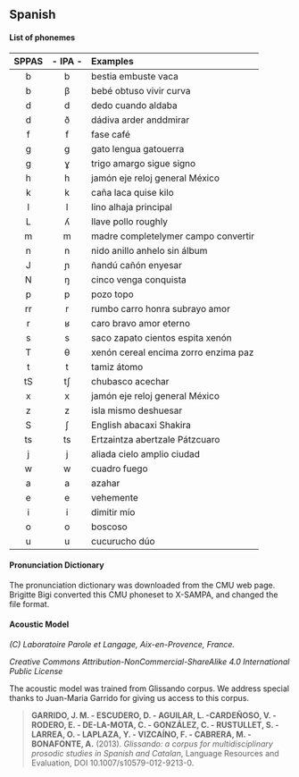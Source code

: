 ## Spanish

#### List of phonemes

| SPPAS | - IPA - | Examples             |
|:-----:|:-------:|:---------------------|
|   b   |   b     | bestia  embuste  vaca      |
|   b   |   β     | bebé  obtuso  vivir  curva  |
|   d   |   d     | dedo  cuando  aldaba        |
|   d   |   ð     | dádiva  arder  anddmirar    |
|   f   |   f     | fase  café                  |
|   g   |   ɡ     | gato  lengua  gatouerra     |
|   g   |   ɣ     | trigo  amargo  sigue  signo |
|   h   |   h     | jamón  eje  reloj  general  México |
|   k   |   k     | caña  laca  quise  kilo     |
|   l   |   l     | lino  alhaja  principal     |
|   L   |   ʎ     | llave  pollo roughly        |
|   m   |   m     | madre  completelymer  campo  convertir |
|   n   |   n     | nido  anillo  anhelo  sin  álbum  |
|   J   |   ɲ     | ñandú  cañón  enyesar       |
|   N   |   ŋ     | cinco  venga  conquista     |
|   p   |   p     | pozo  topo                  |
|   rr  |   r     | rumbo  carro  honra  subrayo  amor |
|   r   |   ʁ     | caro  bravo  amor  eterno |
|   s   |   s     | saco  zapato  cientos  espita  xenón  |
|   T   |   θ     | xenón cereal  encima  zorro  enzima  paz |
|   t   |   t     | tamiz  átomo |
|   tS  |   tʃ    | chubasco  acechar   |
|   x   |   x     | jamón  eje  reloj general  México  |
|   z   |   z     | isla  mismo  deshuesar     |
|   S   |   ʃ     | English abacaxi  Shakira   |
|   ts  |   ts    | Ertzaintza  abertzale  Pátzcuaro |
|   j   |   j     | aliada  cielo  amplio  ciudad     |
|   w   |   w     | cuadro  fuego                     |
|   a   |   a     | azahar                            |
|   e   |   e     | vehemente                         |
|   i   |   i     | dimitir  mío                      |
|   o   |   o     | boscoso                           |
|   u   |   u     | cucurucho  dúo                    |


#### Pronunciation Dictionary

The pronunciation dictionary was downloaded from the CMU web page.
Brigitte Bigi converted this CMU phoneset to X-SAMPA, and changed
the file format.


#### Acoustic Model

*(C) Laboratoire Parole et Langage, Aix-en-Provence, France.*

*Creative Commons Attribution-NonCommercial-ShareAlike 4.0 International Public License*

The acoustic model was trained from Glissando corpus. We address special
thanks to Juan-Maria Garrido for giving us access to this corpus.

>**GARRIDO, J. M. - ESCUDERO, D. - AGUILAR, L. -CARDEÑOSO, V. - RODERO, E. - DE-LA-MOTA, C. - GONZÁLEZ, C. - RUSTULLET, S. - LARREA, O. - LAPLAZA, Y. - VIZCAÍNO, F. - CABRERA, M. - BONAFONTE, A.** (2013).
>*Glissando: a corpus for multidisciplinary prosodic studies in Spanish and Catalan*,
>Language Resources and Evaluation, DOI 10.1007/s10579-012-9213-0.

